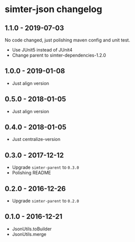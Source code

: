 # simter-json changelog

## 1.1.0 - 2019-07-03

No code changed, just polishing maven config and unit test.

- Use JUnit5 instead of JUnit4
- Change parent to simter-dependencies-1.2.0

## 1.0.0 - 2019-01-08

- Just align version

## 0.5.0 - 2018-01-05

- Just align version

## 0.4.0 - 2018-01-05

- Just centralize-version

## 0.3.0 - 2017-12-12

- Upgrade `simter-parent` to `0.3.0`
- Polishing README

## 0.2.0 - 2016-12-26

- Upgrade `simter-parent` to `0.2.0`

## 0.1.0 - 2016-12-21

- JsonUtils.toBuilder
- JsonUtils.merge
